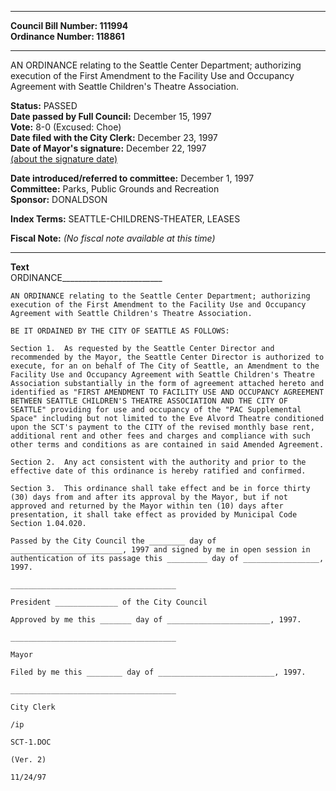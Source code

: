 * * * * *  
  
**Council Bill Number: [](#h0)[](#h2)111994**   
**Ordinance Number: 118861**  
  
* * * * *  
  
AN ORDINANCE relating to the Seattle Center Department; authorizing execution of the First Amendment to the Facility Use and Occupancy Agreement with Seattle Children's Theatre Association.  
  
**Status:** PASSED   
**Date passed by Full Council:** December 15, 1997   
**Vote:** 8-0 (Excused: Choe)   
**Date filed with the City Clerk:** December 23, 1997   
**Date of Mayor's signature:** December 22, 1997   
[(about the signature date)](/~public/approvaldate.htm)   
  
  
**Date introduced/referred to committee:** December 1, 1997   
**Committee:** Parks, Public Grounds and Recreation   
**Sponsor:** DONALDSON   
  
**Index Terms:** SEATTLE-CHILDRENS-THEATER, LEASES  
  
**Fiscal Note:** *(No fiscal note available at this time)*  
  
* * * * *  
  
**Text**  
    ORDINANCE_________________________  
  
    AN ORDINANCE relating to the Seattle Center Department; authorizing  
    execution of the First Amendment to the Facility Use and Occupancy  
    Agreement with Seattle Children's Theatre Association.  
  
    BE IT ORDAINED BY THE CITY OF SEATTLE AS FOLLOWS:  
  
    Section 1.  As requested by the Seattle Center Director and  
    recommended by the Mayor, the Seattle Center Director is authorized to  
    execute, for an on behalf of The City of Seattle, an Amendment to the  
    Facility Use and Occupancy Agreement with Seattle Children's Theatre  
    Association substantially in the form of agreement attached hereto and  
    identified as "FIRST AMENDMENT TO FACILITY USE AND OCCUPANCY AGREEMENT  
    BETWEEN SEATTLE CHILDREN'S THEATRE ASSOCIATION AND THE CITY OF  
    SEATTLE" providing for use and occupancy of the "PAC Supplemental  
    Space" including but not limited to the Eve Alvord Theatre conditioned  
    upon the SCT's payment to the CITY of the revised monthly base rent,  
    additional rent and other fees and charges and compliance with such  
    other terms and conditions as are contained in said Amended Agreement.  
  
    Section 2.  Any act consistent with the authority and prior to the  
    effective date of this ordinance is hereby ratified and confirmed.  
  
    Section 3.  This ordinance shall take effect and be in force thirty  
    (30) days from and after its approval by the Mayor, but if not  
    approved and returned by the Mayor within ten (10) days after  
    presentation, it shall take effect as provided by Municipal Code  
    Section 1.04.020.  
  
    Passed by the City Council the ________ day of  
    _________________________, 1997 and signed by me in open session in  
    authentication of its passage this _________ day of _________________,  
    1997.  
  
    _____________________________________  
  
    President ______________ of the City Council  
  
    Approved by me this _______ day of _______________________, 1997.  
  
    _____________________________________  
  
    Mayor  
  
    Filed by me this ________ day of __________________________, 1997.  
  
    _____________________________________  
  
    City Clerk  
  
    /ip  
  
    SCT-1.DOC  
  
    (Ver. 2)  
  
    11/24/97  
